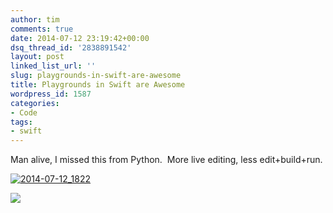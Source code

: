 ```yaml
---
author: tim
comments: true
date: 2014-07-12 23:19:42+00:00
dsq_thread_id: '2838891542'
layout: post
linked_list_url: ''
slug: playgrounds-in-swift-are-awesome
title: Playgrounds in Swift are Awesome
wordpress_id: 1587
categories:
- Code
tags:
- swift
---
```


Man alive, I missed this from Python.  More live editing, less edit+build+run.

[![2014-07-12_1822](https://farm6.staticflickr.com/5483/14451913518_c2ef7c5358_b.jpg)](https://www.flickr.com/photos/timothybroder/14451913518 "View
'2014-07-12_1822' on Flickr.com" )



![](http://sd.keepcalm-o-matic.co.uk/i/everything-is-awesome-6.png)
